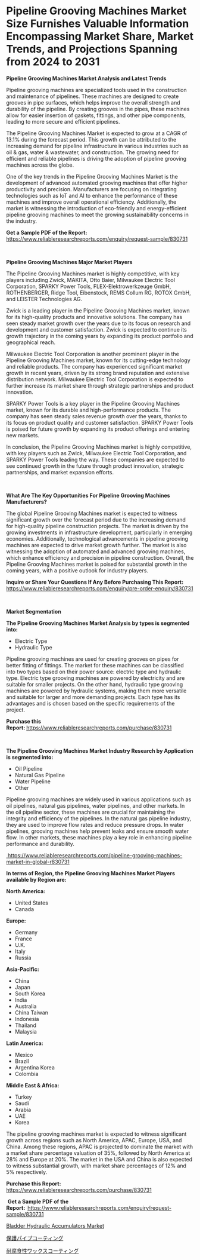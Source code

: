 <p><h1>Pipeline Grooving Machines Market Size Furnishes Valuable Information Encompassing Market Share, Market Trends, and Projections Spanning from 2024 to 2031</h1></p><p><strong>Pipeline Grooving Machines Market Analysis and Latest Trends</strong></p>
<p><p>Pipeline grooving machines are specialized tools used in the construction and maintenance of pipelines. These machines are designed to create grooves in pipe surfaces, which helps improve the overall strength and durability of the pipeline. By creating grooves in the pipes, these machines allow for easier insertion of gaskets, fittings, and other pipe components, leading to more secure and efficient pipelines.</p><p>The Pipeline Grooving Machines Market is expected to grow at a CAGR of 13.1% during the forecast period. This growth can be attributed to the increasing demand for pipeline infrastructure in various industries such as oil & gas, water & wastewater, and construction. The growing need for efficient and reliable pipelines is driving the adoption of pipeline grooving machines across the globe.</p><p>One of the key trends in the Pipeline Grooving Machines Market is the development of advanced automated grooving machines that offer higher productivity and precision. Manufacturers are focusing on integrating technologies such as IoT and AI to enhance the performance of these machines and improve overall operational efficiency. Additionally, the market is witnessing the introduction of eco-friendly and energy-efficient pipeline grooving machines to meet the growing sustainability concerns in the industry.</p></p>
<p><strong>Get a Sample PDF of the Report:&nbsp;</strong> <a href="https://www.reliableresearchreports.com/enquiry/request-sample/830731">https://www.reliableresearchreports.com/enquiry/request-sample/830731</a></p>
<p>&nbsp;</p>
<p><strong>Pipeline Grooving Machines Major Market Players</strong></p>
<p><p>The Pipeline Grooving Machines market is highly competitive, with key players including Zwick, MAKITA, Otto Baier, Milwaukee Electric Tool Corporation, SPARKY Power Tools, FLEX-Elektrowerkzeuge GmbH, ROTHENBERGER, Ridge Tool, Eibenstock, REMS Collum RG, ROTOX GmbH, and LEISTER Technologies AG. </p><p>Zwick is a leading player in the Pipeline Grooving Machines market, known for its high-quality products and innovative solutions. The company has seen steady market growth over the years due to its focus on research and development and customer satisfaction. Zwick is expected to continue its growth trajectory in the coming years by expanding its product portfolio and geographical reach.</p><p>Milwaukee Electric Tool Corporation is another prominent player in the Pipeline Grooving Machines market, known for its cutting-edge technology and reliable products. The company has experienced significant market growth in recent years, driven by its strong brand reputation and extensive distribution network. Milwaukee Electric Tool Corporation is expected to further increase its market share through strategic partnerships and product innovation.</p><p>SPARKY Power Tools is a key player in the Pipeline Grooving Machines market, known for its durable and high-performance products. The company has seen steady sales revenue growth over the years, thanks to its focus on product quality and customer satisfaction. SPARKY Power Tools is poised for future growth by expanding its product offerings and entering new markets.</p><p>In conclusion, the Pipeline Grooving Machines market is highly competitive, with key players such as Zwick, Milwaukee Electric Tool Corporation, and SPARKY Power Tools leading the way. These companies are expected to see continued growth in the future through product innovation, strategic partnerships, and market expansion efforts.</p></p>
<p>&nbsp;</p>
<p><strong>What Are The Key Opportunities For Pipeline Grooving Machines Manufacturers?</strong></p>
<p><p>The global Pipeline Grooving Machines market is expected to witness significant growth over the forecast period due to the increasing demand for high-quality pipeline construction projects. The market is driven by the growing investments in infrastructure development, particularly in emerging economies. Additionally, technological advancements in pipeline grooving machines are expected to drive market growth further. The market is also witnessing the adoption of automated and advanced grooving machines, which enhance efficiency and precision in pipeline construction. Overall, the Pipeline Grooving Machines market is poised for substantial growth in the coming years, with a positive outlook for industry players.</p></p>
<p><strong>Inquire or Share Your Questions If Any Before Purchasing This Report:</strong> <a href="https://www.reliableresearchreports.com/enquiry/pre-order-enquiry/830731">https://www.reliableresearchreports.com/enquiry/pre-order-enquiry/830731</a></p>
<p>&nbsp;</p>
<p><strong>Market Segmentation</strong></p>
<p><strong>The Pipeline Grooving Machines Market Analysis by types is segmented into:</strong></p>
<p><ul><li>Electric Type</li><li>Hydraulic Type</li></ul></p>
<p><p>Pipeline grooving machines are used for creating grooves on pipes for better fitting of fittings. The market for these machines can be classified into two types based on their power source: electric type and hydraulic type. Electric type grooving machines are powered by electricity and are suitable for smaller projects. On the other hand, hydraulic type grooving machines are powered by hydraulic systems, making them more versatile and suitable for larger and more demanding projects. Each type has its advantages and is chosen based on the specific requirements of the project.</p></p>
<p><strong>Purchase this Report:&nbsp;</strong><a href="https://www.reliableresearchreports.com/purchase/830731">https://www.reliableresearchreports.com/purchase/830731</a></p>
<p>&nbsp;</p>
<p><strong>The Pipeline Grooving Machines Market Industry Research by Application is segmented into:</strong></p>
<p><ul><li>Oil Pipeline</li><li>Natural Gas Pipeline</li><li>Water Pipeline</li><li>Other</li></ul></p>
<p><p>Pipeline grooving machines are widely used in various applications such as oil pipelines, natural gas pipelines, water pipelines, and other markets. In the oil pipeline sector, these machines are crucial for maintaining the integrity and efficiency of the pipelines. In the natural gas pipeline industry, they are used to improve flow rates and reduce pressure drops. In water pipelines, grooving machines help prevent leaks and ensure smooth water flow. In other markets, these machines play a key role in enhancing pipeline performance and durability.</p></p>
<p><a href="https://www.reliableresearchreports.com/pipeline-grooving-machines-market-in-global-r830731">&nbsp;https://www.reliableresearchreports.com/pipeline-grooving-machines-market-in-global-r830731</a></p>
<p><strong>In terms of Region, the Pipeline Grooving Machines Market Players available by Region are:</strong></p>
<p>
    <p> <strong> North America: </strong>
        <ul>
            <li>United States</li>
            <li>Canada</li>
        </ul>
        </p> 
    <p> <strong> Europe: </strong>
        <ul>
            <li>Germany</li>
            <li>France</li>
            <li>U.K.</li>
            <li>Italy</li>
            <li>Russia</li>
        </ul>
        </p> 
    <p> <strong> Asia-Pacific: </strong>
        <ul>
            <li>China</li>
            <li>Japan</li>
            <li>South Korea</li>
            <li>India</li>
            <li>Australia</li>
            <li>China Taiwan</li>
            <li>Indonesia</li>
            <li>Thailand</li>
            <li>Malaysia</li>
        </ul>
        </p> 
    <p> <strong> Latin America: </strong>
        <ul>
            <li>Mexico</li>
            <li>Brazil</li>
            <li>Argentina Korea</li>
            <li>Colombia</li>
        </ul>
        </p> 
    <p> <strong> Middle East & Africa: </strong>
        <ul>
            <li>Turkey</li>
            <li>Saudi</li>
            <li>Arabia</li>
            <li>UAE</li>
            <li>Korea</li>
        </ul>
    </p>
    </p>
<p><p>The pipeline grooving machines market is expected to witness significant growth across regions such as North America, APAC, Europe, USA, and China. Among these regions, APAC is projected to dominate the market with a market share percentage valuation of 35%, followed by North America at 28% and Europe at 20%. The market in the USA and China is also expected to witness substantial growth, with market share percentages of 12% and 5% respectively.</p></p>
<p><strong>Purchase this Report: </strong><a href="https://www.reliableresearchreports.com/purchase/830731">https://www.reliableresearchreports.com/purchase/830731</a></p>
<p>&nbsp;<strong>Get a Sample PDF of the Report:&nbsp;&nbsp;</strong><a href="https://www.reliableresearchreports.com/enquiry/request-sample/830731">https://www.reliableresearchreports.com/enquiry/request-sample/830731</a></p>
<p><strong></strong></p>
<p><p><a href="https://github.com/gracielawharr/Market-Research-Report-List-1/blob/main/bladder-hydraulic-accumulators-market.md">Bladder Hydraulic Accumulators Market</a></p><p><a href="https://github.com/oqoeusbvpadwjs08/Market-Research-Report-List-2/blob/main/9727333104487.md">保護パイプコーティング</a></p><p><a href="https://github.com/AaronVargas43/Market-Research-Report-List-2/blob/main/6265313104488.md">耐腐食性ワックスコーティング</a></p></p>